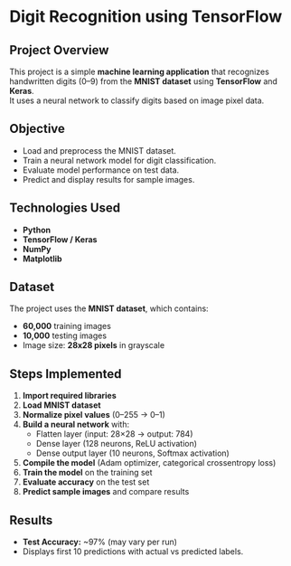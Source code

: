 # Digit Recognition using TensorFlow

## Project Overview  

This project is a simple **machine learning application** that recognizes handwritten digits (0–9) from the **MNIST dataset** using **TensorFlow** and **Keras**.  
It uses a neural network to classify digits based on image pixel data.  

## Objective  

- Load and preprocess the MNIST dataset.  
- Train a neural network model for digit classification.  
- Evaluate model performance on test data.  
- Predict and display results for sample images.  

## Technologies Used  
- **Python**  
- **TensorFlow / Keras**  
- **NumPy**  
- **Matplotlib**  

## Dataset  
The project uses the **MNIST dataset**, which contains:  
- **60,000** training images  
- **10,000** testing images  
- Image size: **28x28 pixels** in grayscale  

## Steps Implemented  
1. **Import required libraries**  
2. **Load MNIST dataset**  
3. **Normalize pixel values** (0–255 → 0–1)  
4. **Build a neural network** with:
   - Flatten layer (input: 28×28 → output: 784)  
   - Dense layer (128 neurons, ReLU activation)  
   - Dense output layer (10 neurons, Softmax activation)  
5. **Compile the model** (Adam optimizer, categorical crossentropy loss)  
6. **Train the model** on the training set  
7. **Evaluate accuracy** on the test set  
8. **Predict sample images** and compare results  

##  Results  
- **Test Accuracy:** ~97% (may vary per run)  
- Displays first 10 predictions with actual vs predicted labels.  

